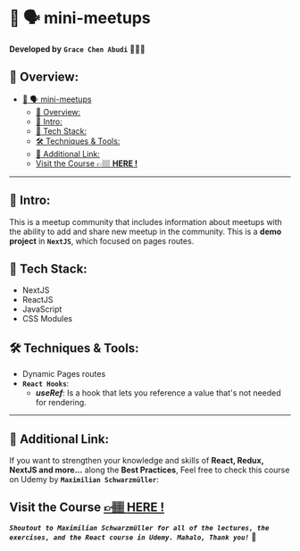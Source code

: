 # 💬 🗣️ mini-meetups

**Developed by** **`Grace Chen Abudi`** 👩🏽‍💻

## 📣 Overview:

- [💬 🗣️ mini-meetups](#-️-mini-meetups)
  - [📣 Overview:](#-overview)
  - [🔎 Intro:](#-intro)
  - [🧰 Tech Stack:](#-tech-stack)
  - [🛠️ Techniques \& Tools:](#️-techniques--tools)
  - [🔗 Additional Link:](#-additional-link)
  - [Visit the Course 👉🏽 **HERE !**](#visit-the-course--here-)

---

## 🔎 Intro:

This is a meetup community that includes information about meetups with the ability to add and share new meetup in the community.
This is a **demo project** in **`NextJS`**, which focused on pages routes.

## 🧰 Tech Stack:

- NextJS
- ReactJS
- JavaScript
- CSS Modules

## 🛠️ Techniques & Tools:

- Dynamic Pages routes
- **`React Hooks`**:
  - **_useRef_**: Is a hook that lets you reference a value that's not needed for rendering.

---

## 🔗 Additional Link:

If you want to strengthen your knowledge and skills of **React, Redux, NextJS and more...** along the **Best Practices**, Feel free to check this course on Udemy by **`Maximilian Schwarzmüller`**:

## Visit the Course [&#128073;&#127997; **HERE !**](https://www.udemy.com/course/react-the-complete-guide-incl-redux/)

**_`Shoutout to Maximilian Schwarzmüller for all of the lectures, the exercises, and the React course in Udemy. Mahalo, Thank you!`_** 🌺
